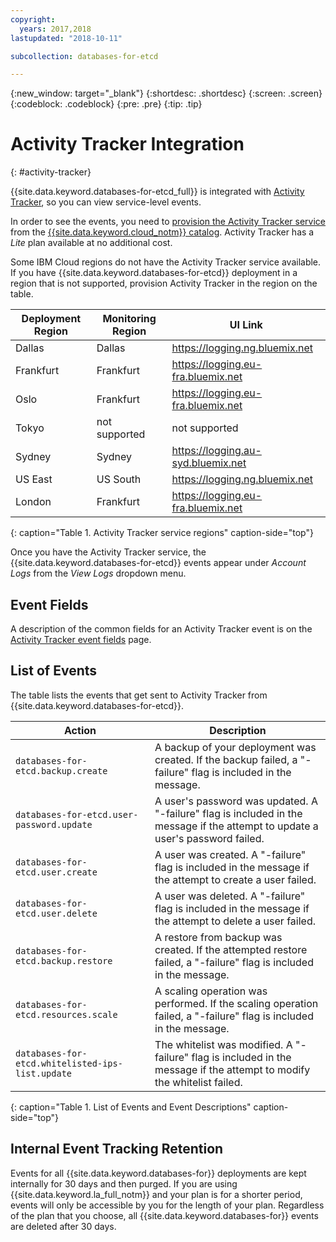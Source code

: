 ```yaml
---
copyright:
  years: 2017,2018
lastupdated: "2018-10-11"

subcollection: databases-for-etcd

---
```


{:new_window: target="_blank"}
{:shortdesc: .shortdesc}
{:screen: .screen}
{:codeblock: .codeblock}
{:pre: .pre}
{:tip: .tip}

# Activity Tracker Integration
{: #activity-tracker}

{{site.data.keyword.databases-for-etcd_full}} is integrated with  [Activity Tracker](/docs/services/cloud-activity-tracker?topic=cloud-activity-tracker-activity_tracker_ov), so you can view service-level events.

In order to see the events, you need to [provision the Activity Tracker service](/docs/services/cloud-activity-tracker/how-to?topic=cloud-activity-tracker-provision) from the [{{site.data.keyword.cloud_notm}}  catalog](https://{DomainName}/catalog/services/activity-tracker). Activity Tracker has a _Lite_ plan available at no additional cost.

Some IBM Cloud regions do not have the Activity Tracker service available. If you have {{site.data.keyword.databases-for-etcd}} deployment in a region that is not supported, provision Activity Tracker in the region on the table.

Deployment Region|Monitoring Region|UI Link
----------|-----------|-----------
Dallas | Dallas | https://logging.ng.bluemix.net
Frankfurt | Frankfurt | https://logging.eu-fra.bluemix.net
Oslo | Frankfurt | https://logging.eu-fra.bluemix.net
Tokyo | not supported | not supported
Sydney | Sydney | https://logging.au-syd.bluemix.net
US East | US South | https://logging.ng.bluemix.net
London | Frankfurt | https://logging.eu-fra.bluemix.net
{: caption="Table 1. Activity Tracker service regions" caption-side="top"}

Once you have the Activity Tracker service, the {{site.data.keyword.databases-for-etcd}} events appear under _Account Logs_ from the _View Logs_ dropdown menu. 

## Event Fields
A description of the common fields for an Activity Tracker event is on the [Activity Tracker event fields](/docs/services/cloud-activity-tracker?topic=cloud-activity-tracker-at_event) page.

## List of Events

The table lists the events that get sent to Activity Tracker from {{site.data.keyword.databases-for-etcd}}.

Action|Description
-------|-------
`databases-for-etcd.backup.create`|A backup of your deployment was created. If the backup failed, a "-failure" flag is included in the message.
`databases-for-etcd.user-password.update`|A user's password was updated. A "-failure" flag is included in the message if the attempt to update a user's password failed.
`databases-for-etcd.user.create`|A user was created. A "-failure" flag is included in the message if the attempt to create a user failed.
`databases-for-etcd.user.delete`|A user was deleted. A "-failure" flag is included in the message if the attempt to delete a user failed.
`databases-for-etcd.backup.restore`|A restore from backup was created. If the attempted restore failed, a "-failure" flag is included in the message.
`databases-for-etcd.resources.scale`|A scaling operation was performed. If the scaling operation failed, a "-failure" flag is included in the message.
`databases-for-etcd.whitelisted-ips-list.update`|The whitelist was modified. A "-failure" flag is included in the message if the attempt to modify the whitelist failed.
{: caption="Table 1. List of Events and Event Descriptions" caption-side="top"}

## Internal Event Tracking Retention

Events for all {{site.data.keyword.databases-for}} deployments are kept internally for 30 days and then purged. If you are using {{site.data.keyword.la_full_notm}} and your plan is for a shorter period, events will only be accessible by you for the length of your plan. Regardless of the plan that you choose, all {{site.data.keyword.databases-for}} events are deleted after 30 days.